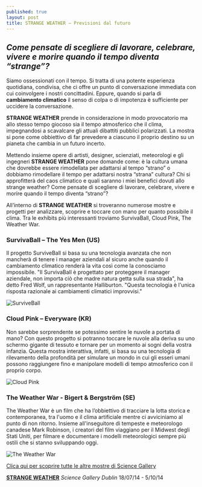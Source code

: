 ```yaml
---
published: true
layout: post
title: STRANGE WEATHER – Previsioni dal futuro
---
```

## _Come pensate di scegliere di lavorare, celebrare, vivere e morire quando il tempo diventa “strange”?_

Siamo ossessionati con il tempo. Si tratta di una potente esperienza quotidiana, condivisa, che ci offre un punto di conversazione immediata con cui coinvolgere i nostri concittadini. Eppure, quando si parla di **cambiamento climatico** il senso di colpa o di impotenza è sufficiente per uccidere la conversazione.

**STRANGE WEATHER** prende in considerazione in modo provocatorio ma allo stesso tempo giocoso sia il tempo atmosferico che il clima, impegnandosi a scavalcare gli attuali dibattiti pubblici polarizzati. La mostra si pone come obbiettivo di far prevedere a ciascuno il proprio destino su un pianeta che cambia in un futuro incerto.

Mettendo insieme opere di artisti, designer, scienziati, meteorologi e gli ingegneri **STRANGE WEATHER** pone domande come: è la cultura umana che dovrebbe essere rimodellata per adattarsi al tempo “strano” o dobbiamo rimodellare il tempo per adattarsi nostra “strana” cultura? Chi si approfitterà del caos climatico e quali saranno i miei benefici dovuti allo strange weather? Come pensate di scegliere di lavorare, celebrare, vivere e morire quando il tempo diventa “strano”?

All’interno di **STRANGE WEATHER** si troveranno numerose mostre e progetti per analizzare, scoprire e toccare con mano per quanto possibile il clima. Tra le exhibits più interessanti troviamo SurvivaBall, Cloud Pink, The Weather War.

### SurvivaBall – The Yes Men (US)
Il progetto SurviveBall si basa su una tecnologia avanzata che non mancherà di tenere i manager aziendali al sicuro anche quando il cambiamento climatico renderà la vita così come la conosciamo impossibile. "Il SurvivaBall è progettato per proteggere il manager aziendale, non importa ciò che madre natura getta sulla sua strada", ha detto Fred Wolf, un rappresentante Halliburton. "Questa tecnologia è l'unica risposta razionale ai cambiamenti climatici improvvisi."

![SurviveBall](http://media.treehugger.com/assets/images/2011/10/Yes-Men-With-Survivaballs.jpg)

### Cloud Pink – Everyware (KR)
Non sarebbe sorprendente se potessimo sentire le nuvole a portata di mano? Con questo progetto si potranno toccare le nuvole alla deriva su uno schermo gigante di tessuto e tornare per un momento ai sogni della vostra infanzia. Questa mostra interattiva, infatti, si basa su una tecnologia di rilevamento della profondità per simulare un mondo in cui gli esseri umani possono raggiungere fino e manipolare modelli di tempo atmosferico con il proprio corpo.

![Cloud Pink](http://mechanicaldummy.com/wp/wp-content/uploads/2012/04/cloud4.jpeg)

### The Weather War - Bigert & Bergström (SE)
The Weather War è un film che ha l’obbiettivo di tracciare la lotta storica e contemporanea, tra l'uomo e il clima artificiale mentre ci avviciniamo al punto di non ritorno. Insieme all'inseguitore di tempeste e meteorologo canadese Mark Robinson, i creatori del film viaggiano per il Midwest degli Stati Uniti, per filmare e documentare i modelli meteorologici sempre più ostili che si stanno sviluppando oggi.

![The Weather War](https://files.list.co.uk/images/2014/04/23/tornadodiverterside-lst136559.jpg)


[Clica qui per scoprire tutte le altre mostre di Science Gallery](https://dublin.sciencegallery.com/archiv)

[**STRANGE WEATHER**](https://dublin.sciencegallery.com/strangeweather)
_Science Gallery Dublin_
 18/07/14 - 5/10/14

